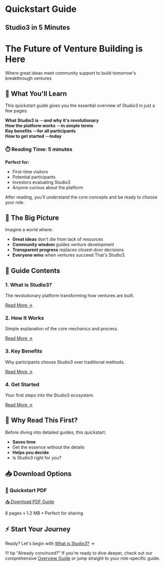 # Quickstart Guide

## Studio3 in 5 Minutes

<div class="hero-section">
<h1>The Future of Venture Building is Here</h1>
<p class="hero-subtitle">Where great ideas meet community support to build tomorrow's breakthrough ventures</p>
</div>

## 🚀 What You'll Learn

This quickstart guide gives you the essential overview of Studio3 in just a few pages:

**What Studio3 is** —**and why it's revolutionary**  
**How the platform works** —**in simple terms**  
**Key benefits** —**for all participants**  
**How to get started** —**today**

<div class="arena-card" markdown="1">

<h3>⏱️ Reading Time: 5 minutes</h3>

**Perfect for:**

- First-time visitors
- Potential participants
- Investors evaluating Studio3
- Anyone curious about the platform

After reading, you'll understand the core concepts and be ready to choose your role.

</div>

## 🎯 The Big Picture

Imagine a world where:

- **Great ideas** don't die from lack of resources
- **Community wisdom**  guides venture development
- **Transparent progress**  replaces closed-door decisions
- **Everyone wins**  when ventures succeed
That's Studio3.

## 📖 Guide Contents

<div class="grid">
<div class="arena-card" markdown="1">

<h3>1. What is Studio3?</h3>

The revolutionary platform transforming how ventures are built.

<div class="text-center">
<a href="what-is-studio3.md" class="md-button md-button--primary">Read More →</a>
</div>

</div>

<div class="arena-card" markdown="1">

<h3>2. How It Works</h3>

Simple explanation of the core mechanics and process.

<div class="text-center">
<a href="how-it-works.md" class="md-button md-button--primary">Read More →</a>
</div>

</div>

<div class="arena-card" markdown="1">

<h3>3. Key Benefits</h3>

Why participants choose Studio3 over traditional methods.

<div class="text-center">
<a href="key-benefits.md" class="md-button md-button--primary">Read More →</a>
</div>

</div>

<div class="arena-card" markdown="1">

<h3>4. Get Started</h3>

Your first steps into the Studio3 ecosystem.

<div class="text-center">
<a href="get-started.md" class="md-button md-button--primary">Read More →</a>
</div>

</div>
</div>

## 🌟 Why Read This First?

Before diving into detailed guides, this quickstart:

- **Saves time**
- Get the essence without the details
- **Helps you decide**
- Is Studio3 right for you?
## 📥 Download Options

<div class="arena-card" markdown="1">

<h3>📄 Quickstart PDF</h3>

<div class="text-center">
<a href="../pdf/studio3-quickstart.pdf" class="md-button md-button--primary">
📥 Download PDF Guide
</a>
<p>8 pages • 1.2 MB • Perfect for sharing</p>
</div>

</div>

## ⚡ Start Your Journey

Ready? Let's begin with [What is Studio3?](what-is-studio3.md) →

!!! tip "Already convinced?"
    If you're ready to dive deeper, check out our comprehensive [Overview Guide](../overview-guide/index.md) or jump straight to your role-specific guide.

